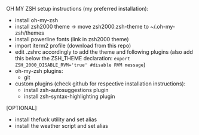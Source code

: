 OH MY ZSH setup instructions (my preferred installation):
- install oh-my-zsh
- install zsh2000 theme -> move zsh2000.zsh-theme to ~/.oh-my-zsh/themes
- install powerline fonts (link in zsh2000 theme)
- import iterm2 profile (download from this repo)
- edit .zshrc accordingly to add the theme and following plugins (also add this below the ZSH_THEME declaration: `export ZSH_2000_DISABLE_RVM='true' #disable RVM message`)
- oh-my-zsh plugins:
  - git
- custom plugins (check github for respective installation instructions):
  - install zsh-autosuggestions plugin
  - install zsh-syntax-highlighting plugin

[OPTIONAL]
- install thefuck utility and set alias
- install the weather script and set alias
